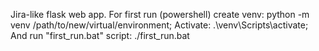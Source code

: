 Jira-like flask web app.
For first run (powershell) create venv: python -m venv /path/to/new/virtual/environment; Activate: .\venv\Scripts\activate; And run "first_run.bat" script: ./first_run.bat
